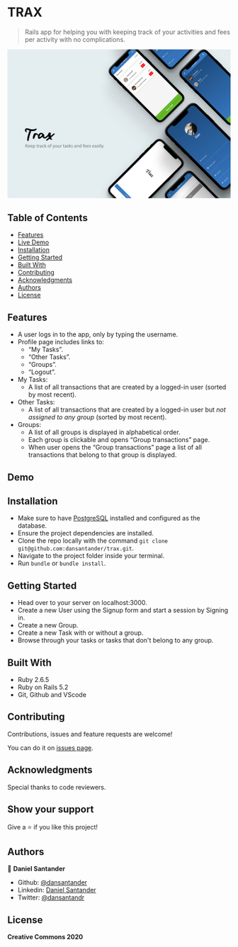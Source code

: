 # TRAX
>  Rails app for helping you with keeping track of your activities and fees per activity with no complications.

![screenshot](trax.jpg)

## Table of Contents

* [Features](#features)
* [Live Demo](#demo)
* [Installation](#installation)
* [Getting Started](#getting-started)
* [Built With](#built-with)
* [Contributing](#contributing)
* [Acknowledgments](#acknowledgments)
* [Authors](#author)
* [License](#license)

## Features

  - A user logs in to the app, only by typing the username.
  - Profile page includes links to:
	  - “My Tasks”.
	  - “Other Tasks”.
	  - “Groups”.
	  - “Logout”.
  - My Tasks:
    - A list of all transactions that are created by a logged-in user (sorted by most recent).
  - Other Tasks:
    - A list of all transactions that are created by a logged-in user but *not assigned to any group* (sorted by most recent).
  - Groups:
	  - A list of all groups is displayed in alphabetical order.
    - Each group is clickable and opens “Group transactions” page.
    - When user opens the “Group transactions” page a list of all transactions that belong to that group is displayed.

## Demo

## Installation

  - Make sure to have [PostgreSQL](https://www.postgresql.org/) installed and configured as the database.
  - Ensure the project dependencies are installed.
  - Clone the repo locally with the command `git clone git@github.com:dansantander/trax.git`.
  - Navigate to the project folder inside your terminal.
  - Run `bundle` or `bundle install`.

## Getting Started

  - Head over to your server on localhost:3000.
  - Create a new User using the Signup form and start a session by Signing in.
  - Create a new Group.
  - Create a new Task with or without a group.
  - Browse through your tasks or tasks that don't belong to any group.

## Built With

  - Ruby 2.6.5 <br>
  - Ruby on Rails 5.2 <br>
  - Git, Github and VScode <br>

## Contributing

Contributions, issues and feature requests are welcome!

You can do it on [issues page](issues/).

## Acknowledgments

Special thanks to code reviewers.

## Show your support

Give a ⭐️ if you like this project!

## Authors

👤 **Daniel Santander**

- Github: [@dansantander](https://github.com/dansantander)
- Linkedin: [Daniel Santander](https://www.linkedin.com/in/daniel-santander)
- Twitter: [@dansantandr](https://twitter.com/dansantandr)

## License

<strong>Creative Commons 2020</strong>